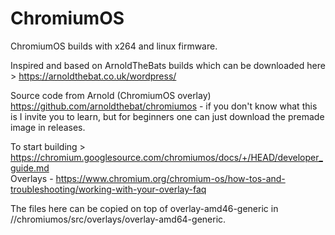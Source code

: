 # ChromiumOS
ChromiumOS builds with x264 and linux firmware.

Inspired and based on ArnoldTheBats builds which can be downloaded here > https://arnoldthebat.co.uk/wordpress/

Source code from Arnold (ChromiumOS overlay) https://github.com/arnoldthebat/chromiumos - if you don't know what this is I invite you to learn, but for beginners one can just download the premade image in releases.

To start building > https://chromium.googlesource.com/chromiumos/docs/+/HEAD/developer_guide.md \
Overlays - https://www.chromium.org/chromium-os/how-tos-and-troubleshooting/working-with-your-overlay-faq

The files here can be copied on top of overlay-amd46-generic in //chromiumos/src/overlays/overlay-amd64-generic.

